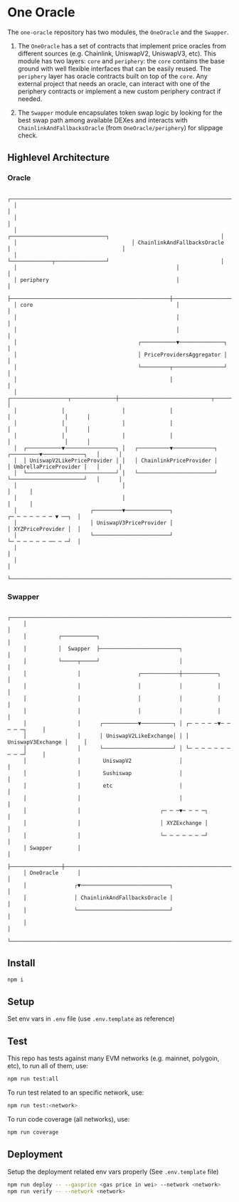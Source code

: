 # One Oracle

The `one-oracle` repository has two modules, the `OneOracle` and the `Swapper`.

1. The `OneOracle` has a set of contracts that implement price oracles from different sources (e.g. Chainlink, UniswapV2, UniswapV3, etc). This module has two layers: `core` and `periphery`: the `core` contains the base ground with well flexible interfaces that can be easily reused. The `periphery` layer has oracle contracts built on top of the `core`. Any external project that needs an oracle, can interact with one of the periphery contracts or implement a new custom periphery contract if needed.

2. The `Swapper` module encapsulates token swap logic by looking for the best swap path among available DEXes and interacts with `ChainlinkAndFallbacksOracle` (from `OneOracle/periphery`) for slippage check.

## Highlevel Architecture

### Oracle

```
  ┌───────────────────────────────────────────────────────────────────────────────────────────────────────┐
  │                                                                                                       │
  │                                                                                                       │
  │                                    ┌──────────────────────────────┐                                   │
  │                                    │ ChainlinkAndFallbacksOracle  │                                   │
  │                                    └─────────────┬────────────────┘                                   │
  │                                                  │                                                    │
  │ periphery                                        │                                                    │
  ├──────────────────────────────────────────────────┼────────────────────────────────────────────────────┤
  │ core                                             │                                                    │
  │                                                  │                                                    │
  │                                                  │                                                    │
  │                                      ┌───────────▼──────────────┐                                     │
  │                                      │ PriceProvidersAggregator │                                     │
  │                                      └─────────┬────────────────┘                                     │
  │                                                │                                                      │
  │              ┌──────────────────┬──────────────┼─────────────────────────────┬─────────────────┐      │
  │              │                  │              │                             │                 │      │
  │              │                  │              │                             │                 │      │
  │              │                  │              │                             │                 │      │
  │  ┌───────────▼────────────────┐ │   ┌──────────▼─────────────┐     ┌─────────▼─────────────┐   │      │
  │  │ UniswapV2LikePriceProvider │ │   │ ChainlinkPriceProvider │     │ UmbrellaPriceProvider │   │      │
  │  └────────────────────────────┘ │   └────────────────────────┘     └───────────────────────┘   │      │
  │                                 │                                                              │      │
  │                                 │                                                              │      │
  │                       ┌─────────▼──────────────┐                                ┌─ ─ ─ ─ ─ ─ ─ ▼ ──┐  │
  │                       │ UniswapV3PriceProvider │                                │ XYZPriceProvider │  │
  │                       └────────────────────────┘                                └─ ─ ─ ─ ─ ─ ── ─ ─┘  │
  │                                                                                                       │
  │                                                                                                       │
  └───────────────────────────────────────────────────────────────────────────────────────────────────────┘
```

### Swapper

```
     ┌────────────────────────────────────────────────────────────────────────────┐
     │                                                                            │
     │          ┌───────────┐                                                     │
     │          │  Swapper  ├─────────────────────────┐                           │
     │          └─────┬─────┘                         │                           │
     │                │                  ┌────────────┼───────────┐               │
     │                │                  │            │           │               │
     │                │                  │            │           │               │
     │                │                  │            │           │               │
     │                │      ┌───────────▼──────────┐ │ ┌─ ─ ─ ─ ─▼─ ─ ─ ─ ─┐     │
     │                │      │ UniswapV2LikeExchange│ │ │ UniswapV3Exchange │     │
     │                │      └──────────────────────┘ │ └─ ─ ─ ─ ─ ─ ─ ─ ─ ─┘     │
     │                │       UniswapV2               │                           │
     │                │       Sushiswap               │                           │
     │                │       etc                     │                           │
     │                │                               │                           │
     │                │                         ┌─ ─ ─▼─ ─ ─ ─┐                   │
     │                │                         │ XYZExchange │                   │
     │                │                         └─ ─ ─ ─ ─ ─ ─┘                   │
     │ Swapper        │                                                           │
     ├────────────────┼───────────────────────────────────────────────────────────┤
     │ OneOracle      │                                                           │
     │               ┌▼────────────────────────────┐                              │
     │               │ ChainlinkAndFallbacksOracle │                              │
     │               └─────────────────────────────┘                              │
     │                                                                            │
     └────────────────────────────────────────────────────────────────────────────┘
```

## Install

```sh
npm i
```

## Setup

Set env vars in `.env` file (use `.env.template` as reference)

## Test

This repo has tests against many EVM networks (e.g. mainnet, polygoin, etc), to run all of them, use:

```sh
npm run test:all
```

To run test related to an specific network, use:

```sh
npm run test:<network>
```

To run code coverage (all networks), use:

```sh
npm run coverage
```

## Deployment

Setup the deployment related env vars properly (See `.env.template` file)

```sh
npm run deploy -- --gasprice <gas price in wei> --network <network>
npm run verify -- --network <network>
```
